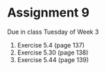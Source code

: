# Assignment 9

Due in class Tuesday of Week 3

1. Exercise 5.4 (page 137)
2. Exercise 5.30 (page 138)
3. Exercise 5.44 (page 139)
